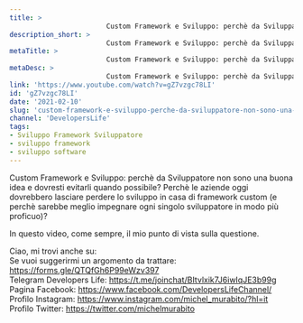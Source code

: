 ```yaml
---
title: > 
                        Custom Framework e Sviluppo: perchè da Sviluppatore non sono una buona idea!
description_short: > 
                        Custom Framework e Sviluppo: perchè da Sviluppatore non sono una buona idea e dovresti evitarli quando possibile? Perchè le ...
metaTitle: > 
                        Custom Framework e Sviluppo: perchè da Sviluppatore non sono una buona idea!
metaDesc: > 
                        Custom Framework e Sviluppo: perchè da Sviluppatore non sono una buona idea e dovresti evitarli quando possibile? Perchè le ...
link: 'https://www.youtube.com/watch?v=gZ7vzgc78LI'
id: 'gZ7vzgc78LI'
date: '2021-02-10'
slug: 'custom-framework-e-sviluppo-perche-da-sviluppatore-non-sono-una-buona-idea'
channel: 'DevelopersLife'
tags: 
- Sviluppo Framework Sviluppatore
- sviluppo framework
- sviluppo software
---
```

Custom Framework e Sviluppo: perchè da Sviluppatore non sono una buona idea e dovresti evitarli quando possibile? Perchè le aziende oggi dovrebbero lasciare perdere lo sviluppo in casa di framework custom (e perchè sarebbe meglio impegnare ogni singolo sviluppatore in modo più proficuo)?  
  
In questo video, come sempre, il mio punto di vista sulla questione.  
  
Ciao, mi trovi anche su:  
Se vuoi suggerirmi un argomento da trattare: https://forms.gle/QTQfGh6P99eWzv397  
Telegram Developers Life: https://t.me/joinchat/BItvlxik7J6iwIqJE3b99g  
Pagina Facebook: https://www.facebook.com/DevelopersLifeChannel/  
Profilo Instagram: https://www.instagram.com/michel_murabito/?hl=it  
Profilo Twitter: https://twitter.com/michelmurabito